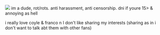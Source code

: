 ![](https://files.catbox.moe/6luig9.gif)
im a dude, rot/rots. anti harassment, anti censorship. dni if youre 15> & annoying as hell

i really love coyle & franco n I don't like sharing my interests (sharing as in i don't want to talk abt them with other fans)
